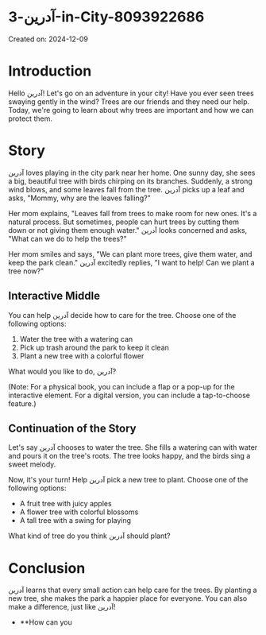 # آدرین-3-in-City-8093922686

Created on: 2024-12-09

**Introduction**
================

Hello آدرین! Let's go on an adventure in your city! Have you ever seen trees swaying gently in the wind? Trees are our friends and they need our help. Today, we're going to learn about why trees are important and how we can protect them.

**Story**
=========

آدرین loves playing in the city park near her home. One sunny day, she sees a big, beautiful tree with birds chirping on its branches. Suddenly, a strong wind blows, and some leaves fall from the tree. آدرین picks up a leaf and asks, "Mommy, why are the leaves falling?"

Her mom explains, "Leaves fall from trees to make room for new ones. It's a natural process. But sometimes, people can hurt trees by cutting them down or not giving them enough water." آدرین looks concerned and asks, "What can we do to help the trees?"

Her mom smiles and says, "We can plant more trees, give them water, and keep the park clean." آدرین excitedly replies, "I want to help! Can we plant a tree now?"

**Interactive Middle**
--------------------

You can help آدرین decide how to care for the tree. Choose one of the following options:

1. Water the tree with a watering can
2. Pick up trash around the park to keep it clean
3. Plant a new tree with a colorful flower

What would you like to do, آدرین?

(Note: For a physical book, you can include a flap or a pop-up for the interactive element. For a digital version, you can include a tap-to-choose feature.)

**Continuation of the Story**
---------------------------

Let's say آدرین chooses to water the tree. She fills a watering can with water and pours it on the tree's roots. The tree looks happy, and the birds sing a sweet melody.

Now, it's your turn! Help آدرین pick a new tree to plant. Choose one of the following options:

* A fruit tree with juicy apples
* A flower tree with colorful blossoms
* A tall tree with a swing for playing

What kind of tree do you think آدرین should plant?

**Conclusion**
==============

آدرین learns that every small action can help care for the trees. By planting a new tree, she makes the park a happier place for everyone. You can also make a difference, just like آدرین!

* **How can you